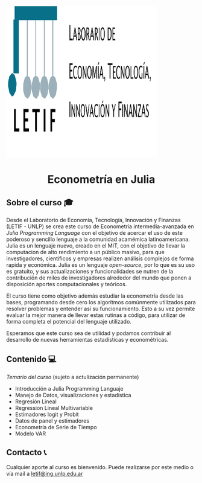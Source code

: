 <img src="Resources\LOGO-CON.png" alt="LETIF"	width="400" height="400">
<br>
<div align="center">

# Econometría en Julia 
</div>

## Sobre el curso 🎓
Desde el Laboratorio de Economía, Tecnología, Innovación y Finanzas (LETIF - UNLP) se crea este curso de Econometría intermedia-avanzada en *Julia Programming Language* con el objetivo de acercar el uso de este poderoso y sencillo lenguaje a la comunidad acamémica latinoamericana. Julia es un lenguaje nuevo, creado en el MIT, con el objetivo de llevar la computacion de alto rendimiento a un público masivo, para que investigadores, científicos y empresas realizen análisis complejos de forma rapida y económica. Julia es un lenguaje *open-source*, por lo que es su uso es gratuito, y sus actualizaciones y funcionalidades se nutren de la contribución de miles de investigadores alrededor del mundo que ponen a disposición aportes computacionales y teóricos.

El curso tiene como objetivo además estudiar la econometría desde las bases, programando desde cero los algorítmos comúnmente utilizados para resolver problemas y entender así su funcionamiento. Esto a su vez permite evaluar la mejor manera de llevar estas rutinas a código, para utilizar de forma completa el potencial del lenguaje utilizado.

Esperamos que este curso sea de utilidad y podamos contribuir al desarrollo de nuevas herramientas estadísticas y econométricas.

## Contenido 💻

*Temario del curso* (sujeto a actulización permanente)

* Introducción a Julia Programming Languaje
* Manejo de Datos, visualizaciones y estadística
* Regresión Lineal
* Regression Lineal Multivariable
* Estimadores logit y Probit
* Datos de panel y estimadores
* Econometría de Serie de Tiempo
* Modelo VAR

## Contacto 📞
Cualquier aporte al curso es bienvenido. Puede realizarse por este medio o vía mail a letif@ing.unlp.edu.ar
